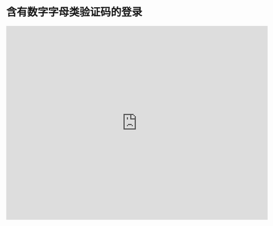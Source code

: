 # 含有数字字母类验证码的登录

<iframe src="https://www.bilibili.com/video/BV1h5411J7p8/" scrolling="no" border="0" frameborder="no" framespacing="0" allowfullscreen="true" width="700px" height="520px"> </iframe>